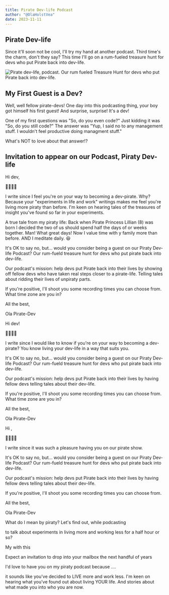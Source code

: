 ```yaml
---
title: Pirate Dev-life Podcast
author: "@OlaHolstVea"
date: 2023-11-11
---
```



## Pirate Dev-life

Since it'll soon not be cool, I'll try my hand at another podcast. Third time's the charm, don't they say? This time I'll go on a rum-fueled treasure hunt for devs who put Pirate back into dev-life.

![Pirate dev-life, podcast. Our rum fueled Treasure Hunt for devs who put Pirate back into dev-life.](https://pbs.twimg.com/media/F-uxM4EWUAANqj6?format=jpg&name=large)


## My First Guest is a Dev?

Well, well fellow pirate-devs! One day into this podcasting thing, your boy got himself his first guest! And surprise, surprise! It's a dev!

One of my first questions was "So, do you even code?" Just kidding it was "So, do you still code?" The answer was "Yup, I said no to any management stuff. I wouldn't feel productive doing managment stuff."

What's NOT to love about that answer!?

## Invitation to appear on our Podcast, Piraty Dev-life

Hi dev,

👋🥳🏴‍☠️

I write since I feel you're on your way to becoming a dev-pirate. Why? Because your "experiments in life and work" writings makes me feel you're living more piraty than before. I'm keen on hearing tales of the treasures of insight you've found so far in your experiments.

A true tale from my piraty life: Back when Pirate Princess Lillian (8) was born I decided the two of us should spend half the days of or weeks together. Man! What great days! Now I value time with y family more than before. AND I meditate daily. 😆

It's OK to say no, but... would you consider being a guest on our Piraty Dev-life Podcast? Our rum-fueld treasure hunt for devs who put pirate back into dev-life.

Our podcast's mission: help devs put Pirate back into their lives by showing off fellow devs who have taken real steps closer to a pirate-life. Telling tales about ridding their lives of unpiraty parts.

If you're positive, I'll shoot you some recording times you can choose from. What time zone are you in?

All the best,

Ola
Pirate-Dev

Hi dev!

👋🥳🏴‍☠️

I write since I would like to know if you're on your way to becoming a dev-pirate? You know living your dev-life in a way that suits you.

It's OK to say no, but... would you consider being a guest on our Piraty Dev-life Podcast? Our rum-fueld treasure hunt for devs who put pirate back into dev-life.

Our podcast's mission: help devs put Pirate back into their lives by having fellow devs telling tales about their dev-life.

If you're positive, I'll shoot you some recording times you can choose from. What time zone are you in?

All the best,

Ola
Pirate-Dev

Hi ,

👋🥳🏴‍☠️

I write since it was such a pleasure having you on our pirate show.

It's OK to say no, but... would you consider being a guest on our Piraty Dev-life Podcast? Our rum-fueld treasure hunt for devs who put pirate back into dev-life.

Our podcast's mission: help devs put Pirate back into their lives by having fellow devs telling tales about their dev-life.

If you're positive, I'll shoot you some recording times you can choose from.

All the best,

Ola
Pirate-Dev


What do I mean by piraty?
Let's find out, while podcasting

to talk about experiments in living more and working less for a half hour or so?

My  with this

Expect an invitation to drop into your mailbox the next handful of years

I'd love to have you on my piraty podcast because ....

it sounds like you've decided to LIVE more and work less. I'm keen on hearing what you've found out about living YOUR life.
And stories about what made you into who you are now.

